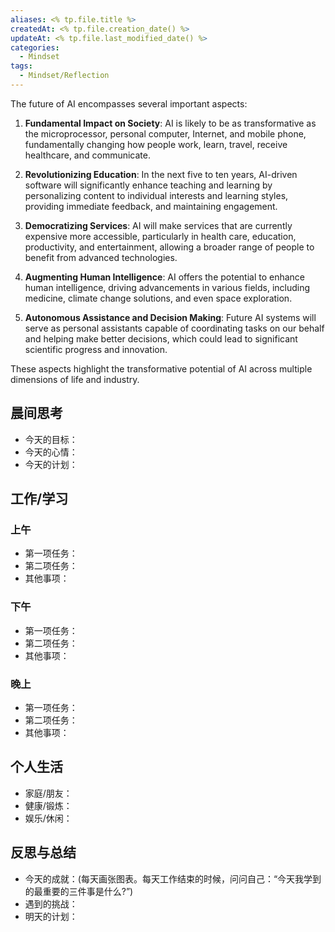 ```yaml
---
aliases: <% tp.file.title %>
createdAt: <% tp.file.creation_date() %>
updateAt: <% tp.file.last_modified_date() %>
categories:
  - Mindset
tags:
  - Mindset/Reflection
---
```



The future of AI encompasses several important aspects:

1. **Fundamental Impact on Society**: AI is likely to be as transformative as the microprocessor, personal computer, Internet, and mobile phone, fundamentally changing how people work, learn, travel, receive healthcare, and communicate.

2. **Revolutionizing Education**: In the next five to ten years, AI-driven software will significantly enhance teaching and learning by personalizing content to individual interests and learning styles, providing immediate feedback, and maintaining engagement.

3. **Democratizing Services**: AI will make services that are currently expensive more accessible, particularly in health care, education, productivity, and entertainment, allowing a broader range of people to benefit from advanced technologies.

4. **Augmenting Human Intelligence**: AI offers the potential to enhance human intelligence, driving advancements in various fields, including medicine, climate change solutions, and even space exploration.

5. **Autonomous Assistance and Decision Making**: Future AI systems will serve as personal assistants capable of coordinating tasks on our behalf and helping make better decisions, which could lead to significant scientific progress and innovation. 

These aspects highlight the transformative potential of AI across multiple dimensions of life and industry.

## 晨间思考
- 今天的目标：
- 今天的心情：
- 今天的计划：

## 工作/学习
### 上午
- 第一项任务：
- 第二项任务：
- 其他事项：

### 下午
- 第一项任务：
- 第二项任务：
- 其他事项：

### 晚上
- 第一项任务：
- 第二项任务：
- 其他事项：

## 个人生活
- 家庭/朋友：
- 健康/锻炼：
- 娱乐/休闲：

## 反思与总结
- 今天的成就：(每天画张图表。每天工作结束的时候，问问自己：“今天我学到的最重要的三件事是什么?”)
- 遇到的挑战：
- 明天的计划：




